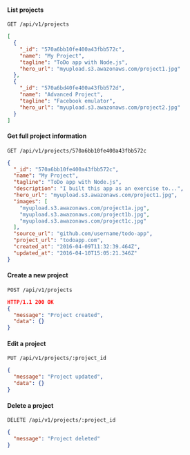 #### List projects
 
```http
GET /api/v1/projects
```
```json
[
  {
    "_id": "570a6bb10fe400a43fbb572c",
    "name": "My Project",
    "tagline": "ToDo app with Node.js",
    "hero_url": "myupload.s3.awazonaws.com/project1.jpg"
  },
  {
    "_id": "570a6bd40fe400a43fbb572d",
    "name": "Advanced Project",
    "tagline": "Facebook emulator",
    "hero_url": "myupload.s3.awazonaws.com/project2.jpg"
  }
]
```
	
#### Get full project information
```http
GET /api/v1/projects/570a6bb10fe400a43fbb572c
```
```json
{
  "_id": "570a6bb10fe400a43fbb572c",
  "name": "My Project",
  "tagline": "ToDo app with Node.js",
  "description": "I built this app as an exercise to...",
  "hero_url": "myupload.s3.awazonaws.com/project1.jpg",
  "images": [
    "myupload.s3.awazonaws.com/project1a.jpg",
    "myupload.s3.awazonaws.com/project1b.jpg",
    "myupload.s3.awazonaws.com/project1c.jpg"
  ],
  "source_url": "github.com/username/todo-app",
  "project_url": "todoapp.com",
  "created_at": "2016-04-09T11:32:39.464Z",
  "updated_at": "2016-04-10T15:05:21.346Z"
}
```

#### Create a new project
```http
POST /api/v1/projects
```
```json
HTTP/1.1 200 OK
{
  "message": "Project created",
  "data": {}
}
```

#### Edit a project
```http
PUT /api/v1/projects/:project_id
```
```json
{
  "message": "Project updated",
  "data": {}
}
```
	
#### Delete a project
```http
DELETE /api/v1/projects/:project_id
```
```json
{
  "message": "Project deleted"
}
```